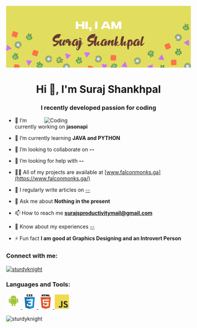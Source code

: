 [![Masterhead](./assets/GitHubHeader.jpg)](https://www.falconmonks.ga)
<h1 align="center">Hi 👋, I'm Suraj Shankhpal</h1>
<h3 align="center">I recently developed passion for coding</h3>
<img align="right" alt="Coding" width="400" src="https://media2.giphy.com/media/wG4XXJcGHHNEizMcqt/giphy.gif?cid=790b7611691b6b296fe4bf2166536dab1d3dee11557ba63d&rid=giphy.gif&ct=g">



- 🔭 I’m currently working on **jasonapi**

- 🌱 I’m currently learning **JAVA and PYTHON**

- 👯 I’m looking to collaborate on **--**

- 🤝 I’m looking for help with **--**

- 👨‍💻 All of my projects are available at [www.falconmonks.ga](https://www.falconmonks.ga/)

- 📝 I regularly write articles on [--](--)

- 💬 Ask me about **Nothing in the present**

- 📫 How to reach me **surajsproductivitymail@gmail.com**

- 📄 Know about my experiences [--](--)

- ⚡ Fun fact **I am good at Graphics Designing and an Introvert Person**

<h3 align="left">Connect with me:</h3>
<p align="left">
<a href="https://dev.to/sturdyknight" target="blank"><img align="center" src="https://raw.githubusercontent.com/rahuldkjain/github-profile-readme-generator/master/src/images/icons/Social/devto.svg" alt="sturdyknight" height="30" width="40" /></a>
</p>

<h3 align="left">Languages and Tools:</h3>
<p align="left"> <a href="https://developer.android.com" target="_blank" rel="noreferrer"> <img src="https://raw.githubusercontent.com/devicons/devicon/master/icons/android/android-original-wordmark.svg" alt="android" width="40" height="40"/> </a> <a href="https://www.w3schools.com/css/" target="_blank" rel="noreferrer"> <img src="https://raw.githubusercontent.com/devicons/devicon/master/icons/css3/css3-original-wordmark.svg" alt="css3" width="40" height="40"/> </a> <a href="https://www.w3.org/html/" target="_blank" rel="noreferrer"> <img src="https://raw.githubusercontent.com/devicons/devicon/master/icons/html5/html5-original-wordmark.svg" alt="html5" width="40" height="40"/> </a> <a href="https://developer.mozilla.org/en-US/docs/Web/JavaScript" target="_blank" rel="noreferrer"> <img src="https://raw.githubusercontent.com/devicons/devicon/master/icons/javascript/javascript-original.svg" alt="javascript" width="40" height="40"/> </a> </p>

<p><img align="center" src="https://github-readme-streak-stats.herokuapp.com/?user=sturdyknight&" alt="sturdyknight" /></p>
